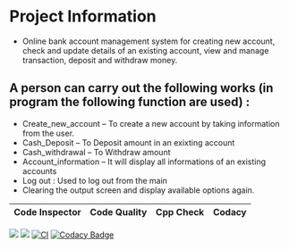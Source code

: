 # Project Information

* Online bank account management system for creating new account, check and update details of an existing account, view and manage transaction, deposit and withdraw money.

## A person can carry out the following works (in program the following function are used) :
* Create_new_account – To create a new account by taking information from the user.
* Cash_Deposit – To Deposit amount in an exixting account
* Cash_withdrawal – To Withdraw amount
* Account_information – It will display all informations of an existing accounts
* Log out : Used to log out from the main 
* Clearing the output screen and display available options again.






| Code Inspector | Code Quality | Cpp Check | Codacy |
| --- | --- | --- | --- |

![](https://api.codiga.io/project/30031/score/svg) ![](https://api.codiga.io/project/30031/status/svg)  [![CI](https://github.com/Shaikaabid/M1_App_BankManagementSystem/actions/workflows/main.yml/badge.svg)](https://github.com/Shaikaabid/M1_App_BankManagementSystem/actions/workflows/main.yml)  [![Codacy Badge](https://app.codacy.com/project/badge/Grade/f5d1190a8dc74fd688374bb62c24d8c0)](https://www.codacy.com/gh/Shaikaabid/M1_App_BankManagementSystem/dashboard?utm_source=github.com&amp;utm_medium=referral&amp;utm_content=Shaikaabid/M1_App_BankManagementSystem&amp;utm_campaign=Badge_Grade) 


